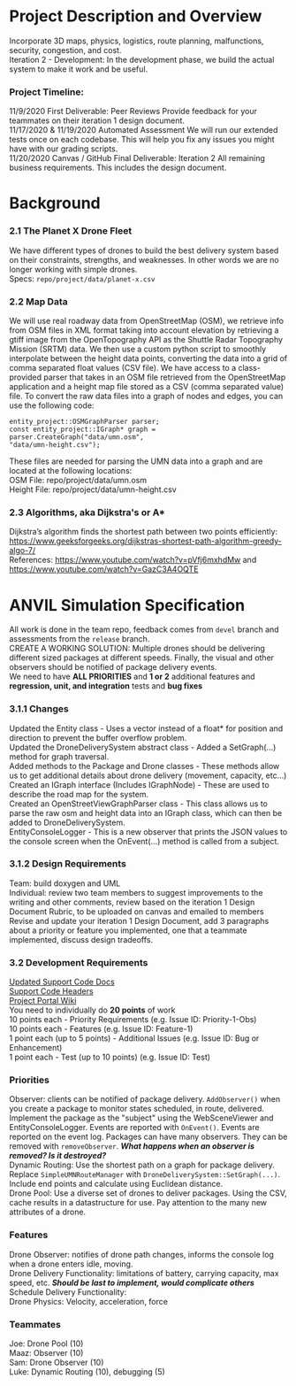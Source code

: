 # Project Description and Overview
Incorporate 3D maps, physics, logistics, route planning, malfunctions, security, congestion, and cost.  
Iteration 2 - Development: In the development phase, we build the actual system to
make it work and be useful.
### Project Timeline:
11/9/2020 First Deliverable: Peer Reviews Provide feedback for your teammates on their iteration 1 design document.  
11/17/2020 & 11/19/2020 Automated Assessment We will run our extended tests once on each codebase. This will help you fix any issues you might have with our grading scripts.  
11/20/2020 Canvas / GitHub Final Deliverable: Iteration 2 All remaining business requirements. This includes the design document.  

# Background
### 2.1 The Planet X Drone Fleet
We have different types of drones to build the best delivery system based on their constraints, strengths, and weaknesses. In other words we are no longer working with simple drones.  
Specs: ```repo/project/data/planet-x.csv```  
  
### 2.2 Map Data
We will use real roadway data from OpenStreetMap (OSM), we retrieve info from OSM files in XML format taking into account elevation by retrieving a gtiff image from the
OpenTopography API as the Shuttle Radar Topography Mission (SRTM) data. We then use a custom python script to smoothly interpolate between the height data points, converting the data into a grid of comma separated float values (CSV file). We have access to a class-provided parser that takes in an OSM file retrieved from the OpenStreetMap application and a height map file stored as a CSV (comma separated value) file. To convert the raw data files
into a graph of nodes and edges, you can use the following code:  
```
entity_project::OSMGraphParser parser;
const entity_project::IGraph* graph = parser.CreateGraph("data/umn.osm",
"data/umn-height.csv");
```
These files are needed for parsing the UMN data into a graph and are located at the following locations:  
OSM File: repo/project/data/umn.osm  
Height File: repo/project/data/umn-height.csv  

### 2.3 Algorithms, aka Dijkstra's or A*
Dijkstra’s algorithm finds the shortest path between two points efficiently: https://www.geeksforgeeks.org/dijkstras-shortest-path-algorithm-greedy-algo-7/  
References: https://www.youtube.com/watch?v=pVfj6mxhdMw and https://www.youtube.com/watch?v=GazC3A4OQTE  

# ANVIL Simulation Specification
All work is done in the team repo, feedback comes from ```devel``` branch and assessments from the ```release``` branch.  
CREATE A WORKING SOLUTION: Multiple drones should be delivering different sized packages at different speeds. Finally, the visual and other observers should be notified of package delivery events.  
We need to have **ALL PRIORITIES** and **1 or 2** additional features and **regression, unit, and integration** tests and **bug fixes**  

### 3.1.1 Changes
Updated the Entity class - Uses a vector<float> instead of a float* for position and direction to prevent the buffer overflow problem.  
Updated the DroneDeliverySystem abstract class - Added a SetGraph(...) method for graph traversal.  
Added methods to the Package and Drone classes - These methods allow us to get additional details about drone delivery (movement, capacity, etc…)  
Created an IGraph interface (Includes IGraphNode) - These are used to describe the road map for the system.  
Created an OpenStreetViewGraphParser class - This class allows us to parse the raw osm and height data into an IGraph class, which can then be added to DroneDeliverySystem.  
EntityConsoleLogger - This is a new observer that prints the JSON values to the console screen when the OnEvent(...) method is called from a subject.  

### 3.1.2 Design Requirements
Team: build doxygen and UML  
Individual: review two team members to suggest improvements to the writing and other comments, review based on the iteration 1 Design Document Rubric, to be uploaded on canvas and emailed to members  
Revise and update your iteration 1 Design Document, add 3 paragraphs about a priority or feature you implemented, one that a teammate implemented, discuss design tradeoffs.  

### 3.2 Development Requirements
[Updated Support Code Docs](https://pages.github.umn.edu/umn-csci-3081-f20/project-portal/docs/html/)  
[Support Code Headers](https://pages.github.umn.edu/umn-csci-3081-f20/project-portal/docs/html/files.html)  
[Project Portal Wiki](https://github.umn.edu/umn-csci-3081-f20/project-portal/wiki)  
You need to individually do **20 points** of work  
10 points each - Priority Requirements (e.g. Issue ID: Priority-1-Obs)  
10 points each - Features (e.g. Issue ID: Feature-1)  
1 point each (up to 5 points) - Additional Issues (e.g. Issue ID: Bug or Enhancement)  
1 point each - Test (up to 10 points) (e.g. Issue ID: Test)  
  
### Priorities
Observer: clients can be notified of package delivery. ```AddObserver()``` when you create a package to monitor states scheduled, in route, delivered. Implement the package as the "subject" using the WebSceneViewer and EntityConsoleLogger. Events are reported with ```OnEvent()```. Events are reported on the event log. Packages can have many observers. They can be removed with ```removeObserver```. ***What happens when an observer is removed? Is it destroyed?***  
Dynamic Routing: Use the shortest path on a graph for package delivery. Replace ```SimpleUMNRouteManager``` with ```DroneDeliverySystem::SetGraph(...)```. Include end points and calculate using Euclidean distance.  
Drone Pool: Use a diverse set of drones to deliver packages. Using the CSV, cache results in a datastructure for use. Pay attention to the many new attributes of a drone.  

### Features
Drone Observer: notifies of drone path changes, informs the console log when a drone enters idle, moving.  
Drone Delivery Functionality: limitations of battery, carrying capacity, max speed, etc. ***Should be last to implement, would complicate others***  
Schedule Delivery Functionality:  
Drone Physics: Velocity, acceleration, force  

### Teammates
Joe: Drone Pool (10)  
Maaz: Observer (10)  
Sam: Drone Observer (10)  
Luke: Dynamic Routing (10), debugging (5)  
